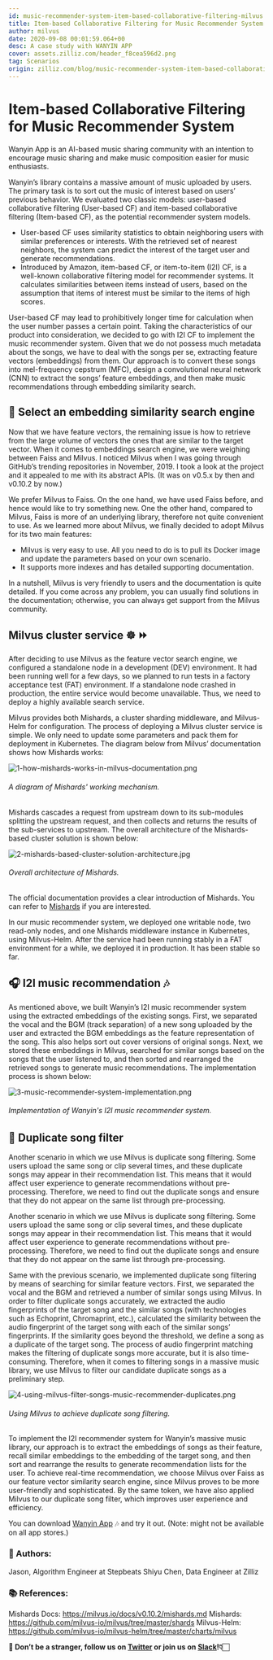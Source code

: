 ```yaml
---
id: music-recommender-system-item-based-collaborative-filtering-milvus.md
title: Item-based Collaborative Filtering for Music Recommender System
author: milvus
date: 2020-09-08 00:01:59.064+00
desc: A case study with WANYIN APP
cover: assets.zilliz.com/header_f8cea596d2.png
tag: Scenarios
origin: zilliz.com/blog/music-recommender-system-item-based-collaborative-filtering-milvus
---
```

  
# Item-based Collaborative Filtering for Music Recommender System
Wanyin App is an AI-based music sharing community with an intention to encourage music sharing and make music composition easier for music enthusiasts.

Wanyin’s library contains a massive amount of music uploaded by users. The primary task is to sort out the music of interest based on users’ previous behavior. We evaluated two classic models: user-based collaborative filtering (User-based CF) and item-based collaborative filtering (Item-based CF), as the potential recommender system models.

- User-based CF uses similarity statistics to obtain neighboring users with similar preferences or interests. With the retrieved set of nearest neighbors, the system can predict the interest of the target user and generate recommendations.
- Introduced by Amazon, item-based CF, or item-to-item (I2I) CF, is a well-known collaborative filtering model for recommender systems. It calculates similarities between items instead of users, based on the assumption that items of interest must be similar to the items of high scores.

User-based CF may lead to prohibitively longer time for calculation when the user number passes a certain point. Taking the characteristics of our product into consideration, we decided to go with I2I CF to implement the music recommender system. Given that we do not possess much metadata about the songs, we have to deal with the songs per se, extracting feature vectors (embeddings) from them. Our approach is to convert these songs into mel-frequency cepstrum (MFC), design a convolutional neural network (CNN) to extract the songs’ feature embeddings, and then make music recommendations through embedding similarity search.

## 🔎 Select an embedding similarity search engine

Now that we have feature vectors, the remaining issue is how to retrieve from the large volume of vectors the ones that are similar to the target vector. When it comes to embeddings search engine, we were weighing between Faiss and Milvus. I noticed Milvus when I was going through GitHub’s trending repositories in November, 2019. I took a look at the project and it appealed to me with its abstract APIs. (It was on v0.5.x by then and v0.10.2 by now.)

We prefer Milvus to Faiss. On the one hand, we have used Faiss before, and hence would like to try something new. One the other hand, compared to Milvus, Faiss is more of an underlying library, therefore not quite convenient to use. As we learned more about Milvus, we finally decided to adopt Milvus for its two main features:

- Milvus is very easy to use. All you need to do is to pull its Docker image and update the parameters based on your own scenario.
- It supports more indexes and has detailed supporting documentation.

In a nutshell, Milvus is very friendly to users and the documentation is quite detailed. If you come across any problem, you can usually find solutions in the documentation; otherwise, you can always get support from the Milvus community.

## Milvus cluster service ☸️ ⏩

After deciding to use Milvus as the feature vector search engine, we configured a standalone node in a development (DEV) environment. It had been running well for a few days, so we planned to run tests in a factory acceptance test (FAT) environment. If a standalone node crashed in production, the entire service would become unavailable. Thus, we need to deploy a highly available search service.

Milvus provides both Mishards, a cluster sharding middleware, and Milvus-Helm for configuration. The process of deploying a Milvus cluster service is simple. We only need to update some parameters and pack them for deployment in Kubernetes. The diagram below from Milvus’ documentation shows how Mishards works:

![1-how-mishards-works-in-milvus-documentation.png](https://assets.zilliz.com/1_how_mishards_works_in_milvus_documentation_43a73076bf.png)
###### *A diagram of Mishards' working mechanism.*

Mishards cascades a request from upstream down to its sub-modules splitting the upstream request, and then collects and returns the results of the sub-services to upstream. The overall architecture of the Mishards-based cluster solution is shown below:

![2-mishards-based-cluster-solution-architecture.jpg](https://assets.zilliz.com/2_mishards_based_cluster_solution_architecture_3ad89cf269.jpg)
###### *Overall architecture of Mishards.*

The official documentation provides a clear introduction of Mishards. You can refer to [Mishards](https://milvus.io/cn/docs/v0.10.2/mishards.md) if you are interested.

In our music recommender system, we deployed one writable node, two read-only nodes, and one Mishards middleware instance in Kubernetes, using Milvus-Helm. After the service had been running stably in a FAT environment for a while, we deployed it in production. It has been stable so far.

## 🎧 I2I music recommendation 🎶

As mentioned above, we built Wanyin’s I2I music recommender system using the extracted embeddings of the existing songs. First, we separated the vocal and the BGM (track separation) of a new song uploaded by the user and extracted the BGM embeddings as the feature representation of the song. This also helps sort out cover versions of original songs. Next, we stored these embeddings in Milvus, searched for similar songs based on the songs that the user listened to, and then sorted and rearranged the retrieved songs to generate music recommendations. The implementation process is shown below:

![3-music-recommender-system-implementation.png](https://assets.zilliz.com/3_music_recommender_system_implementation_c52a333eb8.png)
###### *Implementation of Wanyin's I2I music recommender system.*

## 🚫 Duplicate song filter

Another scenario in which we use Milvus is duplicate song filtering. Some users upload the same song or clip several times, and these duplicate songs may appear in their recommendation list. This means that it would affect user experience to generate recommendations without pre-processing. Therefore, we need to find out the duplicate songs and ensure that they do not appear on the same list through pre-processing.

Another scenario in which we use Milvus is duplicate song filtering. Some users upload the same song or clip several times, and these duplicate songs may appear in their recommendation list. This means that it would affect user experience to generate recommendations without pre-processing. Therefore, we need to find out the duplicate songs and ensure that they do not appear on the same list through pre-processing.

Same with the previous scenario, we implemented duplicate song filtering by means of searching for similar feature vectors. First, we separated the vocal and the BGM and retrieved a number of similar songs using Milvus. In order to filter duplicate songs accurately, we extracted the audio fingerprints of the target song and the similar songs (with technologies such as Echoprint, Chromaprint, etc.), calculated the similarity between the audio fingerprint of the target song with each of the similar songs’ fingerprints. If the similarity goes beyond the threshold, we define a song as a duplicate of the target song. The process of audio fingerprint matching makes the filtering of duplicate songs more accurate, but it is also time-consuming. Therefore, when it comes to filtering songs in a massive music library, we use Milvus to filter our candidate duplicate songs as a preliminary step.

![4-using-milvus-filter-songs-music-recommender-duplicates.png](https://assets.zilliz.com/4_using_milvus_filter_songs_music_recommender_duplicates_0ff68d3e67.png)
###### *Using Milvus to achieve duplicate song filtering.*

To implement the I2I recommender system for Wanyin’s massive music library, our approach is to extract the embeddings of songs as their feature, recall similar embeddings to the embedding of the target song, and then sort and rearrange the results to generate recommendation lists for the user. To achieve real-time recommendation, we choose Milvus over Faiss as our feature vector similarity search engine, since Milvus proves to be more user-friendly and sophisticated. By the same token, we have also applied Milvus to our duplicate song filter, which improves user experience and efficiency.

You can download [Wanyin App](https://enjoymusic.ai/wanyin) 🎶 and try it out. (Note: might not be available on all app stores.)

### 📝 Authors:

Jason, Algorithm Engineer at Stepbeats
Shiyu Chen, Data Engineer at Zilliz

### 📚 References:

Mishards Docs: https://milvus.io/docs/v0.10.2/mishards.md
Mishards: https://github.com/milvus-io/milvus/tree/master/shards
Milvus-Helm: https://github.com/milvus-io/milvus-helm/tree/master/charts/milvus

**🤗 Don’t be a stranger, follow us on [Twitter](https://twitter.com/milvusio/) or join us on [Slack](https://milvusio.slack.com/join/shared_invite/zt-e0u4qu3k-bI2GDNys3ZqX1YCJ9OM~GQ#/)!👇🏻**
  
